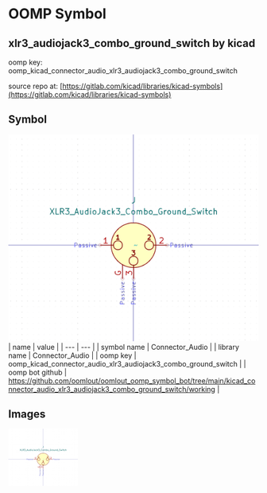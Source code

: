 # OOMP Symbol  
## xlr3_audiojack3_combo_ground_switch  by kicad  
  
oomp key: oomp_kicad_connector_audio_xlr3_audiojack3_combo_ground_switch  
  
source repo at: [https://gitlab.com/kicad/libraries/kicad-symbols](https://gitlab.com/kicad/libraries/kicad-symbols)  
## Symbol  
  
[![working.png](working_600.png)](working.png)  
| name | value | 
| --- | --- | 
| symbol name | Connector_Audio | 
| library name | Connector_Audio | 
| oomp key | oomp_kicad_connector_audio_xlr3_audiojack3_combo_ground_switch | 
| oomp bot github | https://github.com/oomlout/oomlout_oomp_symbol_bot/tree/main/kicad_connector_audio_xlr3_audiojack3_combo_ground_switch/working | 
## Images  
  
[![working.png](working_140.png)](working.png)  
